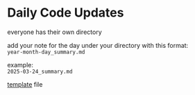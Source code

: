 # Daily Code Updates
everyone has their own directory

add your note for the day under your directory with this format:<br>
`year-month-day_summary.md`

example:<br>
`2025-03-24_summary.md`

[template](Documentation/Daily_Code_Updates/summary_template.md) file
